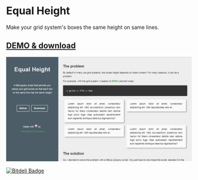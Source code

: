 # Equal Height

Make your grid system's boxes the same height on same lines.

## [DEMO & download](http://labo.caradeuc.info/equalheight)

![screenshot](/screenshot.jpg)


[![Bitdeli Badge](https://d2weczhvl823v0.cloudfront.net/benavern/equalheight/trend.png)](https://bitdeli.com/free "Bitdeli Badge")


